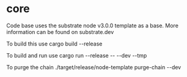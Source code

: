 # core


Code base uses the substrate node v3.0.0 template as a base.
More information can be found on substrate.dev

To build this use cargo build --release

To build and run use cargo run --release -- --dev --tmp

To purge the chain ./target/release/node-template purge-chain --dev
